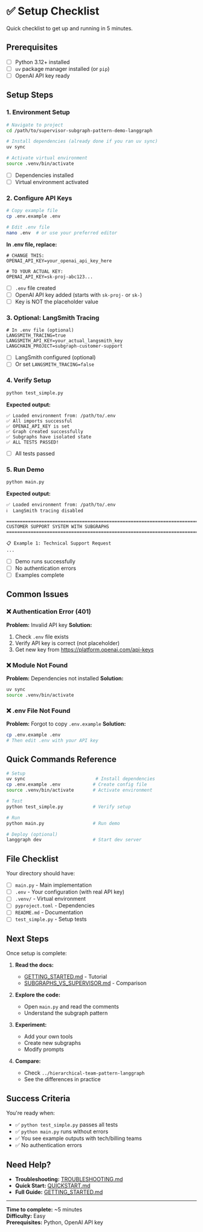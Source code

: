 # ✅ Setup Checklist

Quick checklist to get up and running in 5 minutes.

## Prerequisites
- [ ] Python 3.12+ installed
- [ ] `uv` package manager installed (or `pip`)
- [ ] OpenAI API key ready

## Setup Steps

### 1. Environment Setup
```bash
# Navigate to project
cd /path/to/supervisor-subgraph-pattern-demo-langgraph

# Install dependencies (already done if you ran uv sync)
uv sync

# Activate virtual environment
source .venv/bin/activate
```
- [ ] Dependencies installed
- [ ] Virtual environment activated

### 2. Configure API Keys
```bash
# Copy example file
cp .env.example .env

# Edit .env file
nano .env  # or use your preferred editor
```

**In .env file, replace:**
```env
# CHANGE THIS:
OPENAI_API_KEY=your_openai_api_key_here

# TO YOUR ACTUAL KEY:
OPENAI_API_KEY=sk-proj-abc123...
```

- [ ] `.env` file created
- [ ] OpenAI API key added (starts with `sk-proj-` or `sk-`)
- [ ] Key is NOT the placeholder value

### 3. Optional: LangSmith Tracing
```env
# In .env file (optional)
LANGSMITH_TRACING=true
LANGSMITH_API_KEY=your_actual_langsmith_key
LANGCHAIN_PROJECT=subgraph-customer-support
```
- [ ] LangSmith configured (optional)
- [ ] Or set `LANGSMITH_TRACING=false`

### 4. Verify Setup
```bash
python test_simple.py
```

**Expected output:**
```
✅ Loaded environment from: /path/to/.env
✅ All imports successful
✅ OPENAI_API_KEY is set
✅ Graph created successfully
✅ Subgraphs have isolated state
✅ ALL TESTS PASSED!
```

- [ ] All tests passed

### 5. Run Demo
```bash
python main.py
```

**Expected output:**
```
✅ Loaded environment from: /path/to/.env
ℹ️  LangSmith tracing disabled

================================================================================
CUSTOMER SUPPORT SYSTEM WITH SUBGRAPHS
================================================================================

📋 Example 1: Technical Support Request
...
```

- [ ] Demo runs successfully
- [ ] No authentication errors
- [ ] Examples complete

## Common Issues

### ❌ Authentication Error (401)
**Problem:** Invalid API key
**Solution:** 
1. Check `.env` file exists
2. Verify API key is correct (not placeholder)
3. Get new key from https://platform.openai.com/api-keys

### ❌ Module Not Found
**Problem:** Dependencies not installed
**Solution:**
```bash
uv sync
source .venv/bin/activate
```

### ❌ .env File Not Found
**Problem:** Forgot to copy `.env.example`
**Solution:**
```bash
cp .env.example .env
# Then edit .env with your API key
```

## Quick Commands Reference

```bash
# Setup
uv sync                          # Install dependencies
cp .env.example .env            # Create config file
source .venv/bin/activate       # Activate environment

# Test
python test_simple.py           # Verify setup

# Run
python main.py                  # Run demo

# Deploy (optional)
langgraph dev                   # Start dev server
```

## File Checklist

Your directory should have:
- [ ] `main.py` - Main implementation
- [ ] `.env` - Your configuration (with real API key)
- [ ] `.venv/` - Virtual environment
- [ ] `pyproject.toml` - Dependencies
- [ ] `README.md` - Documentation
- [ ] `test_simple.py` - Setup tests

## Next Steps

Once setup is complete:

1. **Read the docs:**
   - [GETTING_STARTED.md](GETTING_STARTED.md) - Tutorial
   - [SUBGRAPHS_VS_SUPERVISOR.md](SUBGRAPHS_VS_SUPERVISOR.md) - Comparison

2. **Explore the code:**
   - Open `main.py` and read the comments
   - Understand the subgraph pattern

3. **Experiment:**
   - Add your own tools
   - Create new subgraphs
   - Modify prompts

4. **Compare:**
   - Check `../hierarchical-team-pattern-langgraph`
   - See the differences in practice

## Success Criteria

You're ready when:
- ✅ `python test_simple.py` passes all tests
- ✅ `python main.py` runs without errors
- ✅ You see example outputs with tech/billing teams
- ✅ No authentication errors

## Need Help?

- **Troubleshooting:** [TROUBLESHOOTING.md](TROUBLESHOOTING.md)
- **Quick Start:** [QUICKSTART.md](QUICKSTART.md)
- **Full Guide:** [GETTING_STARTED.md](GETTING_STARTED.md)

---

**Time to complete:** ~5 minutes  
**Difficulty:** Easy  
**Prerequisites:** Python, OpenAI API key

